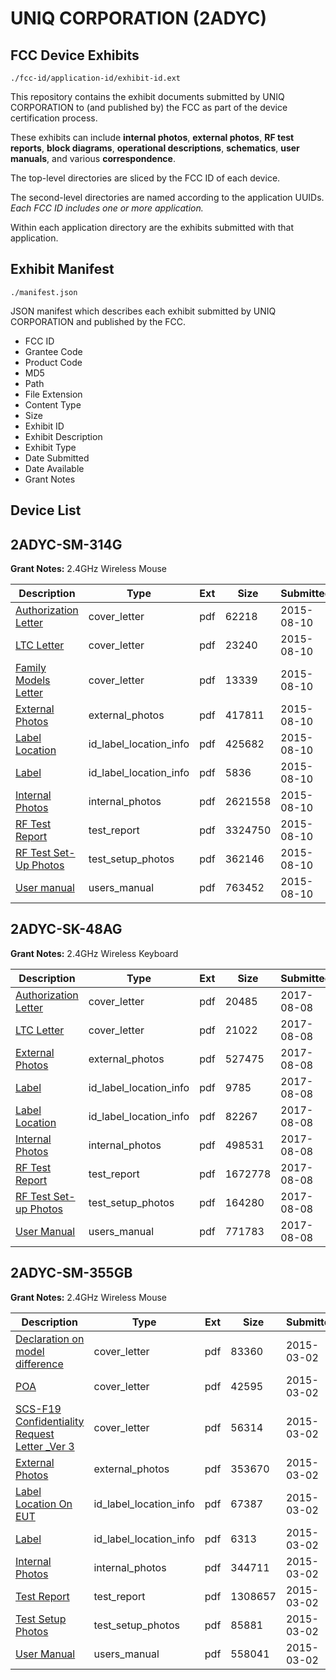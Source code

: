 # UNIQ CORPORATION (2ADYC)
## FCC Device Exhibits

```
./fcc-id/application-id/exhibit-id.ext
```

This repository contains the exhibit documents submitted by UNIQ CORPORATION to (and published by) the FCC as part of the device certification process.

These exhibits can include **internal photos**, **external photos**, **RF test reports**, **block diagrams**, **operational descriptions**, **schematics**, **user manuals**, and various **correspondence**.

The top-level directories are sliced by the FCC ID of each device.

The second-level directories are named according to the application UUIDs. *Each FCC ID includes one or more application.*

Within each application directory are the exhibits submitted with that application. 

## Exhibit Manifest

```
./manifest.json
```

JSON manifest which describes each exhibit submitted by UNIQ CORPORATION and published by the FCC.

- FCC ID
- Grantee Code
- Product Code
- MD5
- Path
- File Extension
- Content Type
- Size
- Exhibit ID
- Exhibit Description
- Exhibit Type
- Date Submitted
- Date Available
- Grant Notes

## Device List
## 2ADYC-SM-314G
**Grant Notes:** 2.4GHz Wireless Mouse

| Description | Type | Ext | Size | Submitted | Available |
| ----------- | ---- | --- | ---- | --------- | --------- |
| [Authorization Letter](2ADYC-SM-314G/56f3d4ec8380a0a7a60918bdd2fa621c/2710028.pdf) | cover_letter | pdf | 62218 | 2015-08-10 | 2015-08-10 |
| [LTC Letter](2ADYC-SM-314G/56f3d4ec8380a0a7a60918bdd2fa621c/2710029.pdf) | cover_letter | pdf | 23240 | 2015-08-10 | 2015-08-10 |
| [Family Models Letter](2ADYC-SM-314G/56f3d4ec8380a0a7a60918bdd2fa621c/2710030.pdf) | cover_letter | pdf | 13339 | 2015-08-10 | 2015-08-10 |
| [External Photos](2ADYC-SM-314G/56f3d4ec8380a0a7a60918bdd2fa621c/2710031.pdf) | external_photos | pdf | 417811 | 2015-08-10 | 2015-08-10 |
| [Label Location](2ADYC-SM-314G/56f3d4ec8380a0a7a60918bdd2fa621c/2710032.pdf) | id_label_location_info | pdf | 425682 | 2015-08-10 | 2015-08-10 |
| [Label](2ADYC-SM-314G/56f3d4ec8380a0a7a60918bdd2fa621c/2710033.pdf) | id_label_location_info | pdf | 5836 | 2015-08-10 | 2015-08-10 |
| [Internal Photos](2ADYC-SM-314G/56f3d4ec8380a0a7a60918bdd2fa621c/2710034.pdf) | internal_photos | pdf | 2621558 | 2015-08-10 | 2015-08-10 |
| [RF Test Report](2ADYC-SM-314G/56f3d4ec8380a0a7a60918bdd2fa621c/2710037.pdf) | test_report | pdf | 3324750 | 2015-08-10 | 2015-08-10 |
| [RF Test Set-Up Photos](2ADYC-SM-314G/56f3d4ec8380a0a7a60918bdd2fa621c/2710038.pdf) | test_setup_photos | pdf | 362146 | 2015-08-10 | 2015-08-10 |
| [User manual](2ADYC-SM-314G/56f3d4ec8380a0a7a60918bdd2fa621c/2710039.pdf) | users_manual | pdf | 763452 | 2015-08-10 | 2015-08-10 |
## 2ADYC-SK-48AG
**Grant Notes:** 2.4GHz Wireless Keyboard

| Description | Type | Ext | Size | Submitted | Available |
| ----------- | ---- | --- | ---- | --------- | --------- |
| [Authorization Letter](2ADYC-SK-48AG/2eced93b1168d8aad34341cece4d423f/3499989.pdf) | cover_letter | pdf | 20485 | 2017-08-08 | 2017-08-08 |
| [LTC Letter](2ADYC-SK-48AG/2eced93b1168d8aad34341cece4d423f/3499992.pdf) | cover_letter | pdf | 21022 | 2017-08-08 | 2017-08-08 |
| [External Photos](2ADYC-SK-48AG/2eced93b1168d8aad34341cece4d423f/3499994.pdf) | external_photos | pdf | 527475 | 2017-08-08 | 2017-08-08 |
| [Label](2ADYC-SK-48AG/2eced93b1168d8aad34341cece4d423f/3500007.pdf) | id_label_location_info | pdf | 9785 | 2017-08-08 | 2017-08-08 |
| [Label Location](2ADYC-SK-48AG/2eced93b1168d8aad34341cece4d423f/3500010.pdf) | id_label_location_info | pdf | 82267 | 2017-08-08 | 2017-08-08 |
| [Internal Photos](2ADYC-SK-48AG/2eced93b1168d8aad34341cece4d423f/3500012.pdf) | internal_photos | pdf | 498531 | 2017-08-08 | 2017-08-08 |
| [RF Test Report](2ADYC-SK-48AG/2eced93b1168d8aad34341cece4d423f/3500023.pdf) | test_report | pdf | 1672778 | 2017-08-08 | 2017-08-08 |
| [RF Test Set-up Photos](2ADYC-SK-48AG/2eced93b1168d8aad34341cece4d423f/3500034.pdf) | test_setup_photos | pdf | 164280 | 2017-08-08 | 2017-08-08 |
| [User Manual](2ADYC-SK-48AG/2eced93b1168d8aad34341cece4d423f/3500039.pdf) | users_manual | pdf | 771783 | 2017-08-08 | 2017-08-08 |
## 2ADYC-SM-355GB
**Grant Notes:** 2.4GHz Wireless Mouse

| Description | Type | Ext | Size | Submitted | Available |
| ----------- | ---- | --- | ---- | --------- | --------- |
| [Declaration on model difference](2ADYC-SM-355GB/4058bd9fae1b3188a4c096d5bb9d3fbe/2544627.pdf) | cover_letter | pdf | 83360 | 2015-03-02 | 2015-03-02 |
| [POA](2ADYC-SM-355GB/4058bd9fae1b3188a4c096d5bb9d3fbe/2544628.pdf) | cover_letter | pdf | 42595 | 2015-03-02 | 2015-03-02 |
| [SCS-F19 Confidentiality Request Letter _Ver 3](2ADYC-SM-355GB/4058bd9fae1b3188a4c096d5bb9d3fbe/2544629.pdf) | cover_letter | pdf | 56314 | 2015-03-02 | 2015-03-02 |
| [External Photos](2ADYC-SM-355GB/4058bd9fae1b3188a4c096d5bb9d3fbe/2544632.pdf) | external_photos | pdf | 353670 | 2015-03-02 | 2015-03-02 |
| [Label Location On EUT](2ADYC-SM-355GB/4058bd9fae1b3188a4c096d5bb9d3fbe/2544634.pdf) | id_label_location_info | pdf | 67387 | 2015-03-02 | 2015-03-02 |
| [Label](2ADYC-SM-355GB/4058bd9fae1b3188a4c096d5bb9d3fbe/2544635.pdf) | id_label_location_info | pdf | 6313 | 2015-03-02 | 2015-03-02 |
| [Internal Photos](2ADYC-SM-355GB/4058bd9fae1b3188a4c096d5bb9d3fbe/2544633.pdf) | internal_photos | pdf | 344711 | 2015-03-02 | 2015-03-02 |
| [Test Report](2ADYC-SM-355GB/4058bd9fae1b3188a4c096d5bb9d3fbe/2544630.pdf) | test_report | pdf | 1308657 | 2015-03-02 | 2015-03-02 |
| [Test Setup Photos](2ADYC-SM-355GB/4058bd9fae1b3188a4c096d5bb9d3fbe/2544631.pdf) | test_setup_photos | pdf | 85881 | 2015-03-02 | 2015-03-02 |
| [User Manual](2ADYC-SM-355GB/4058bd9fae1b3188a4c096d5bb9d3fbe/2544636.pdf) | users_manual | pdf | 558041 | 2015-03-02 | 2015-03-02 |
